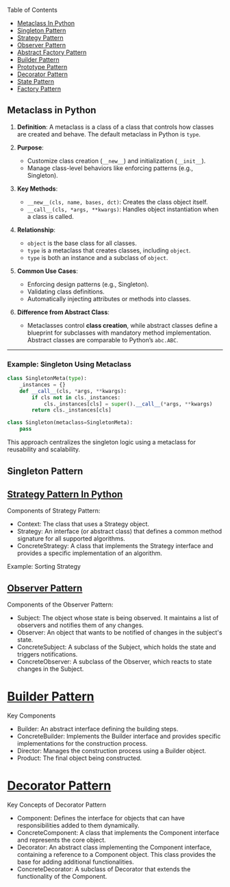 Table of Contents
- [Metaclass In Python](#metaclass-in-python)
- [Singleton Pattern](#singleton-pattern)
- [Strategy Pattern](#strategy-pattern-in-python)
- [Observer Pattern](#observer-pattern)
- [Abstract Factory Pattern](#abstract-factory-design-pattern)
- [Builder Pattern](#builder-pattern)
- [Prototype Pattern](#prototype-pattern)
- [Decorator Pattern](#decorator-pattern)
- [State Pattern](#state-pattern)
- [Factory Pattern](https://chatgpt.com/share/678d6247-e9c8-8001-a4f0-385995085a1d)

## Metaclass in Python

1. **Definition**: A metaclass is a class of a class that controls how classes are created and behave. The default metaclass in Python is `type`.

2. **Purpose**:  
   - Customize class creation (`__new__`) and initialization (`__init__`).  
   - Manage class-level behaviors like enforcing patterns (e.g., Singleton).

3. **Key Methods**:
   - `__new__(cls, name, bases, dct)`: Creates the class object itself.
   - `__call__(cls, *args, **kwargs)`: Handles object instantiation when a class is called.

4. **Relationship**:
   - `object` is the base class for all classes.
   - `type` is a metaclass that creates classes, including `object`.
   - `type` is both an instance and a subclass of `object`.

5. **Common Use Cases**:
   - Enforcing design patterns (e.g., Singleton).
   - Validating class definitions.
   - Automatically injecting attributes or methods into classes.

6. **Difference from Abstract Class**:
   - Metaclasses control **class creation**, while abstract classes define a blueprint for subclasses with mandatory method implementation. Abstract classes are comparable to Python’s `abc.ABC`.

---

### Example: Singleton Using Metaclass
```python
class SingletonMeta(type):
    _instances = {}
    def __call__(cls, *args, **kwargs):
        if cls not in cls._instances:
            cls._instances[cls] = super().__call__(*args, **kwargs)
        return cls._instances[cls]

class Singleton(metaclass=SingletonMeta):
    pass
```

This approach centralizes the singleton logic using a metaclass for reusability and scalability.

## Singleton Pattern

## [Strategy Pattern In Python](https://chatgpt.com/share/678c1923-6f1c-8001-b668-bd2334a0d155)
Components of Strategy Pattern:  
- Context: The class that uses a Strategy object.
- Strategy: An interface (or abstract class) that defines a common method signature for all supported algorithms.
- ConcreteStrategy: A class that implements the Strategy interface and provides a specific implementation of an algorithm.

Example: Sorting Strategy

## [Observer Pattern](https://chatgpt.com/share/678d54fa-7a50-8001-8c7a-ae06d9a10a1b)
Components of the Observer Pattern:
- Subject: The object whose state is being observed. It maintains a list of observers and notifies them of any changes.
- Observer: An object that wants to be notified of changes in the subject's state.
- ConcreteSubject: A subclass of the Subject, which holds the state and triggers notifications.
- ConcreteObserver: A subclass of the Observer, which reacts to state changes in the Subject.

# [Builder Pattern](https://chatgpt.com/share/678d5ba1-bab8-8001-a5d3-ff22fad98b46)
Key Components
- Builder: An abstract interface defining the building steps.
- ConcreteBuilder: Implements the Builder interface and provides specific implementations for the construction process.
- Director: Manages the construction process using a Builder object.
- Product: The final object being constructed.

# [Decorator Pattern](https://chatgpt.com/share/678d7207-95b0-8001-b897-539fdddc5cfc)
Key Concepts of Decorator Pattern
- Component: Defines the interface for objects that can have responsibilities added to them dynamically.
- ConcreteComponent: A class that implements the Component interface and represents the core object.
- Decorator: An abstract class implementing the Component interface, containing a reference to a Component object. This class provides the base for adding additional functionalities.
- ConcreteDecorator: A subclass of Decorator that extends the functionality of the Component.